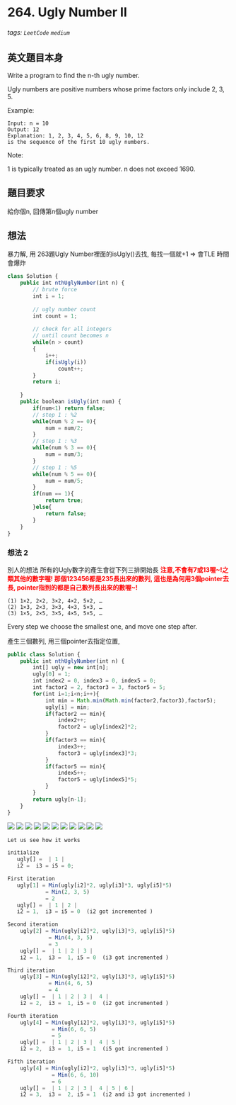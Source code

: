 # 264. Ugly Number II
###### tags: `LeetCode` `medium`

## 英文題目本身
Write a program to find the n-th ugly number.

Ugly numbers are positive numbers whose prime factors only include 2, 3, 5. 

Example:
```
Input: n = 10
Output: 12
Explanation: 1, 2, 3, 4, 5, 6, 8, 9, 10, 12 
is the sequence of the first 10 ugly numbers.
```
Note:

1 is typically treated as an ugly number.
n does not exceed 1690.
## 題目要求
給你個n, 回傳第n個ugly number
## 想法
暴力解, 用 263題Ugly Number裡面的isUgly()去找, 每找一個就+1
=> 會TLE 時間會爆炸
```javascript
class Solution {
    public int nthUglyNumber(int n) {
        // brute force
        int i = 1; 
          
        // ugly number count  
        int count = 1;  
          
        // check for all integers  
        // until count becomes n  
        while(n > count) 
        { 
            i++; 
            if(isUgly(i)) 
                count++; 
        } 
        return i;
        
    }
    public boolean isUgly(int num) {
        if(num<1) return false;
        // step 1 : %2
        while(num % 2 == 0){
            num = num/2;
        }
        // step 1 : %3
        while(num % 3 == 0){
            num = num/3;
        }
        // step 1 : %5
        while(num % 5 == 0){
            num = num/5;
        }
        if(num == 1){
            return true;
        }else{
            return false;
        }
    }
}
```

### 想法 2
別人的想法
所有的Ugly數字的產生會從下列三排開始長
<font style="color:red">**注意,不會有7或13喔~!之類其他的數字喔! 那個123456都是235長出來的數列, 這也是為何用3個pointer去長, pointer指到的都是自己數列長出來的數喔~!**</font>
```
(1) 1×2, 2×2, 3×2, 4×2, 5×2, …
(2) 1×3, 2×3, 3×3, 4×3, 5×3, …
(3) 1×5, 2×5, 3×5, 4×5, 5×5, …
```
Every step we choose the smallest one, and move one step after.

產生三個數列, 
用三個pointer去指定位置, 

```javascript
public class Solution {
    public int nthUglyNumber(int n) {
        int[] ugly = new int[n];
        ugly[0] = 1;
        int index2 = 0, index3 = 0, index5 = 0;
        int factor2 = 2, factor3 = 3, factor5 = 5;
        for(int i=1;i<n;i++){
            int min = Math.min(Math.min(factor2,factor3),factor5);
            ugly[i] = min;
            if(factor2 == min){
                index2++;
                factor2 = ugly[index2]*2;
            }
            if(factor3 == min){
                index3++;
                factor3 = ugly[index3]*3;
            }
            if(factor5 == min){
                index5++;
                factor5 = ugly[index5]*5;
            }
        }
        return ugly[n-1];
    }
}
```
![](https://i.imgur.com/S1kaM1s.png)
![](https://i.imgur.com/Z1FeM5Z.png)
![](https://i.imgur.com/rgB8ynU.png)
![](https://i.imgur.com/xgJLj4e.png)
![](https://i.imgur.com/iffHhKj.png)
![](https://i.imgur.com/rIpt2yX.png)
![](https://i.imgur.com/kXZG3Bm.png)
![](https://i.imgur.com/oeseIck.png)
![](https://i.imgur.com/zUpeiq3.png)
![](https://i.imgur.com/QKuq4LP.png)
![](https://i.imgur.com/IABSxku.png)


```javascript
Let us see how it works

initialize
   ugly[] =  | 1 |
   i2 =  i3 = i5 = 0;

First iteration
   ugly[1] = Min(ugly[i2]*2, ugly[i3]*3, ugly[i5]*5)
            = Min(2, 3, 5)
            = 2
   ugly[] =  | 1 | 2 |
   i2 = 1,  i3 = i5 = 0  (i2 got incremented ) 

Second iteration
    ugly[2] = Min(ugly[i2]*2, ugly[i3]*3, ugly[i5]*5)
             = Min(4, 3, 5)
             = 3
    ugly[] =  | 1 | 2 | 3 |
    i2 = 1,  i3 =  1, i5 = 0  (i3 got incremented ) 

Third iteration
    ugly[3] = Min(ugly[i2]*2, ugly[i3]*3, ugly[i5]*5)
             = Min(4, 6, 5)
             = 4
    ugly[] =  | 1 | 2 | 3 |  4 |
    i2 = 2,  i3 =  1, i5 = 0  (i2 got incremented )

Fourth iteration
    ugly[4] = Min(ugly[i2]*2, ugly[i3]*3, ugly[i5]*5)
              = Min(6, 6, 5)
              = 5
    ugly[] =  | 1 | 2 | 3 |  4 | 5 |
    i2 = 2,  i3 =  1, i5 = 1  (i5 got incremented )

Fifth iteration
    ugly[4] = Min(ugly[i2]*2, ugly[i3]*3, ugly[i5]*5)
              = Min(6, 6, 10)
              = 6
    ugly[] =  | 1 | 2 | 3 |  4 | 5 | 6 |
    i2 = 3,  i3 =  2, i5 = 1  (i2 and i3 got incremented )

```